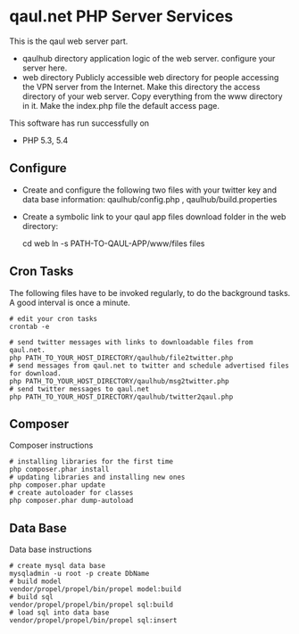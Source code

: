 qaul.net PHP Server Services
============================

This is the qaul web server part.

* qaulhub directory
  application logic of the web server.
  configure your server here.
* web directory
  Publicly accessible web directory for people accessing the VPN server from the Internet.
  Make this directory the access directory of your web server. 
  Copy everything from the www directory in it.
  Make the index.php file the default access page.


This software has run successfully on
* PHP 5.3, 5.4


Configure
---------

* Create and configure the following two files with your twitter key and data base 
  information: 
  qaulhub/config.php ,
  qaulhub/build.properties
* Create a symbolic link to your qaul app files download folder in the web directory:

    cd web
    ln -s PATH-TO-QAUL-APP/www/files files


Cron Tasks
----------

The following files have to be invoked regularly, to do the background tasks. A good 
interval is once a minute.

    # edit your cron tasks
    crontab -e

    # send twitter messages with links to downloadable files from qaul.net.
    php PATH_TO_YOUR_HOST_DIRECTORY/qaulhub/file2twitter.php
    # send messages from qaul.net to twitter and schedule advertised files for download.
    php PATH_TO_YOUR_HOST_DIRECTORY/qaulhub/msg2twitter.php
    # send twitter messages to qaul.net
    php PATH_TO_YOUR_HOST_DIRECTORY/qaulhub/twitter2qaul.php


Composer
--------

Composer instructions

    # installing libraries for the first time
    php composer.phar install
    # updating libraries and installing new ones
    php composer.phar update
    # create autoloader for classes
    php composer.phar dump-autoload


Data Base
---------

Data base instructions

    # create mysql data base
    mysqladmin -u root -p create DbName
    # build model
    vendor/propel/propel/bin/propel model:build
    # build sql
    vendor/propel/propel/bin/propel sql:build
    # load sql into data base
    vendor/propel/propel/bin/propel sql:insert

